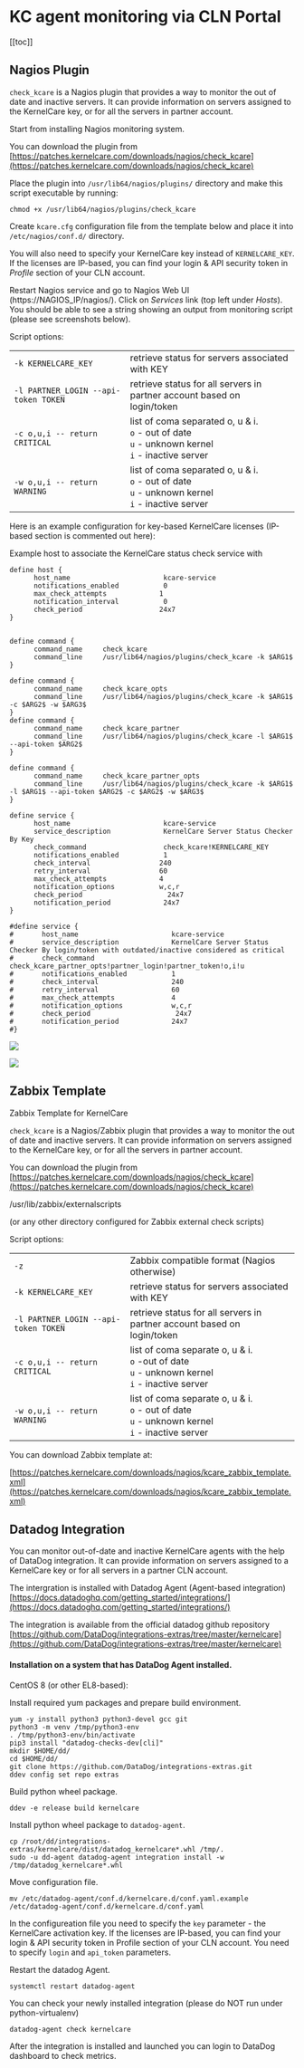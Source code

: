 # KC agent monitoring via CLN Portal

[[toc]]

## Nagios Plugin


`check_kcare` is a Nagios plugin that provides a way to monitor the out of date and inactive servers. It can provide information on servers assigned to the KernelCare key, or for all the servers in partner account.

Start from installing Nagios monitoring system.

You can download the plugin from [https://patches.kernelcare.com/downloads/nagios/check_kcare](https://patches.kernelcare.com/downloads/nagios/check_kcare)

Place the plugin into ` /usr/lib64/nagios/plugins/ ` directory and make this script executable by running:

```
chmod +x /usr/lib64/nagios/plugins/check_kcare
```

Create `kcare.cfg` configuration file from the template below and place it into `/etc/nagios/conf.d/` directory.

You will also need to specify your KernelCare key instead of `KERNELCARE_KEY`. If the licenses are IP-based, you can find your login & API security token in _Profile_ section of your CLN account.

Restart Nagios service and go to Nagios Web UI (https://NAGIOS_IP/nagios/). Click on _Services_ link (top left under _Hosts_). You should be able to see a string showing an output from monitoring script (please see screenshots below).

Script options:

| | |
|-|-|
|`-k KERNELCARE_KEY` | retrieve status for servers associated with KEY|
|`-l PARTNER_LOGIN --api-token TOKEN` | retrieve status for all servers in partner account based on login/token|
|`-c o,u,i -- return CRITICAL` | list of coma separated o, u & i.<br>`o` - out of date<br>`u` - unknown kernel<br>`i` - inactive server|
|`-w o,u,i -- return WARNING` | list of coma separated o, u & i.<br>`o` - out of date<br>`u` - unknown kernel<br>`i` - inactive server|

Here is an example configuration for key-based KernelCare licenses (IP-based section is commented out here):

Example host to associate the KernelCare status check service with

```
define host {
      host_name                       kcare-service
      notifications_enabled           0
      max_check_attempts             1
      notification_interval           0
      check_period                   24x7
}
 
 
define command {
      command_name     check_kcare
      command_line     /usr/lib64/nagios/plugins/check_kcare -k $ARG1$
}
 
define command {
      command_name     check_kcare_opts
      command_line     /usr/lib64/nagios/plugins/check_kcare -k $ARG1$ -c $ARG2$ -w $ARG3$
}
define command {
      command_name     check_kcare_partner
      command_line     /usr/lib64/nagios/plugins/check_kcare -l $ARG1$ --api-token $ARG2$
}
 
define command {
      command_name     check_kcare_partner_opts
      command_line     /usr/lib64/nagios/plugins/check_kcare -k $ARG1$ -l $ARG1$ --api-token $ARG2$ -c $ARG2$ -w $ARG3$
}
 
define service {
      host_name                       kcare-service
      service_description             KernelCare Server Status Checker By Key
      check_command                   check_kcare!KERNELCARE_KEY
      notifications_enabled           1
      check_interval                 240
      retry_interval                 60
      max_check_attempts             4
      notification_options           w,c,r
      check_period                     24x7
      notification_period             24x7
}
 
#define service {
#       host_name                       kcare-service
#       service_description             KernelCare Server Status Checker By login/token with outdated/inactive considered as critical
#       check_command                   check_kcare_partner_opts!partner_login!partner_token!o,i!u
#       notifications_enabled           1
#       check_interval                  240
#       retry_interval                  60
#       max_check_attempts              4
#       notification_options            w,c,r
#       check_period                     24x7
#       notification_period             24x7
#}
```


![](/images/nagiosservices_zoom70.png)



![](/images/hmfile_hash_6837b862.png)

## Zabbix Template


Zabbix Template for KernelCare

`check_kcare` is a Nagios/Zabbix plugin that provides a way to monitor the out of date and inactive servers. It can provide information on servers assigned to the KernelCare key, or for all the servers in partner account.

You can download the plugin from [https://patches.kernelcare.com/downloads/nagios/check_kcare](https://patches.kernelcare.com/downloads/nagios/check_kcare)

/usr/lib/zabbix/externalscripts

(or any other directory configured for Zabbix external check scripts)

Script options:

| | |
|-|-|
|`-z` | Zabbix compatible format (Nagios otherwise)|
|`-k KERNELCARE_KEY` | retrieve status for servers associated with KEY|
|`-l PARTNER_LOGIN --api-token TOKEN` | retrieve status for all servers in partner account based on login/token|
|`-c o,u,i -- return CRITICAL` | list of coma separate o, u & i.<br>`o` -out of date<br>`u` - unknown kernel<br>`i` - inactive server|
|`-w o,u,i -- return WARNING` | list of coma separate o, u & i.<br>`o` - out of date<br>`u` - unknown kernel<br>`i` - inactive server|

You can download Zabbix template at:

[https://patches.kernelcare.com/downloads/nagios/kcare_zabbix_template.xml](https://patches.kernelcare.com/downloads/nagios/kcare_zabbix_template.xml)

## Datadog Integration

You can monitor out-of-date and inactive KernelCare agents with the help of DataDog integration. It can provide information on servers assigned to a KernelCare key or for all servers in a partner CLN account.

The intergration is installed with Datadog Agent (Agent-based integration)
[https://docs.datadoghq.com/getting_started/integrations/](https://docs.datadoghq.com/getting_started/integrations/)

The integration is available from the official datadog github repository
[https://github.com/DataDog/integrations-extras/tree/master/kernelcare](https://github.com/DataDog/integrations-extras/tree/master/kernelcare)

#### Installation on a system that has DataDog Agent installed.

CentOS 8 (or other EL8-based):

Install required yum packages and prepare build environment.

```
yum -y install python3 python3-devel gcc git
python3 -m venv /tmp/python3-env
. /tmp/python3-env/bin/activate
pip3 install "datadog-checks-dev[cli]"
mkdir $HOME/dd/
cd $HOME/dd/
git clone https://github.com/DataDog/integrations-extras.git
ddev config set repo extras
```

Build python wheel package.

```
ddev -e release build kernelcare
```

Install python wheel package to `datadog-agent`.

```
cp /root/dd/integrations-extras/kernelcare/dist/datadog_kernelcare*.whl /tmp/.
sudo -u dd-agent datadog-agent integration install -w /tmp/datadog_kernelcare*.whl
```

Move configuration file.

```
mv /etc/datadog-agent/conf.d/kernelcare.d/conf.yaml.example /etc/datadog-agent/conf.d/kernelcare.d/conf.yaml
```

In the configureation file you need to specify the `key` parameter - the KernelCare activation key. If the licenses are IP-based, you can find your login & API security token in Profile section of your CLN account. You need to specify `login` and `api_token` parameters.

Restart the datadog Agent.

```
systemctl restart datadog-agent
```

You can check your newly installed integration (please do NOT run under python-virtualenv)

```
datadog-agent check kernelcare
```

After the integration is installed and launched you can login to DataDog dashboard to check metrics.


<Disqus/>